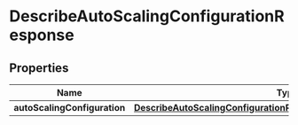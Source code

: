 

# DescribeAutoScalingConfigurationResponse


## Properties

| Name | Type | Description | Notes |
|------------ | ------------- | ------------- | -------------|
|**autoScalingConfiguration** | [**DescribeAutoScalingConfigurationResponseAutoScalingConfiguration**](DescribeAutoScalingConfigurationResponseAutoScalingConfiguration.md) |  |  |



